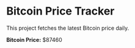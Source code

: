 # Bitcoin Price Tracker

This project fetches the latest Bitcoin price daily.

**Bitcoin Price:** $87460
